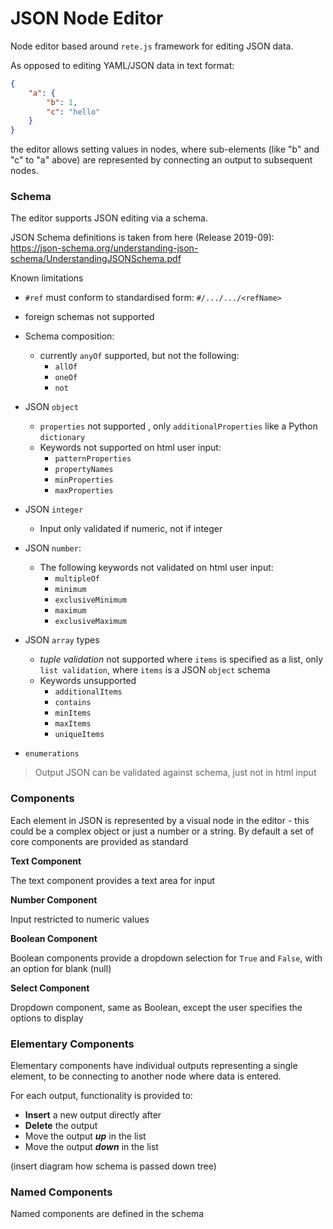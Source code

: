 # JSON Node Editor

Node editor based around `rete.js` framework for editing JSON data.

As opposed to editing YAML/JSON data in text format:

```JSON
{
    "a": {
        "b": 1,
        "c": "hello"
    }
}
```

the editor allows setting values in nodes, where sub-elements (like "b" and "c" to "a" above) are represented by connecting an output to subsequent nodes.

### Schema

The editor supports JSON editing via a schema. 



JSON Schema definitions is taken from here (Release 2019-09): https://json-schema.org/understanding-json-schema/UnderstandingJSONSchema.pdf 

Known limitations

- `#ref` must conform to standardised form: `#/.../.../<refName>` 

- foreign schemas not supported

- Schema composition:

  - currently `anyOf` supported, but not the following:
    - `allOf`
    - `oneOf`
    - `not`

- JSON `object`

  - `properties` not supported , only `additionalProperties` like a Python `dictionary`
  - Keywords not supported on html user input:
    - `patternProperties`
    - `propertyNames`
    - `minProperties`
    - `maxProperties`

- JSON `integer`

  - Input only validated if numeric, not if integer

- JSON `number`:

  - The following keywords not validated on html user input:
    - `multipleOf`
    - `minimum`
    - `exclusiveMinimum`
    - `maximum` 
    - `exclusiveMaximum`

- JSON `array` types

  - *tuple validation* not supported where `items` is specified as a list, only `list validation`, where `items` is a JSON `object` schema
  - Keywords unsupported
    - `additionalItems`
    - `contains`
    - `minItems`
    - `maxItems`
    - `uniqueItems`

- `enumerations`

  

> Output JSON can be validated against schema, just not in html input



### Components

Each element in JSON is represented by a visual node in the editor - this could be a complex object or just a number or a string. By default a set of core components are provided as standard

**Text Component**

The text component provides a text area for input

**Number Component**

Input restricted to numeric values

**Boolean Component**

Boolean components provide a dropdown selection for `True` and `False`, with an option for blank (null)

**Select Component**

Dropdown component, same as Boolean, except the user specifies the options to display

 ### Elementary Components

Elementary components have individual outputs representing a single element, to be connecting to another node where data is entered.

For each output, functionality is provided to:

- **Insert** a new output directly after
- **Delete** the output
- Move the output ***up*** in the list 
- Move the output ***down*** in the list

(insert diagram how schema is passed down tree)

### Named Components

Named components are defined in the schema 

